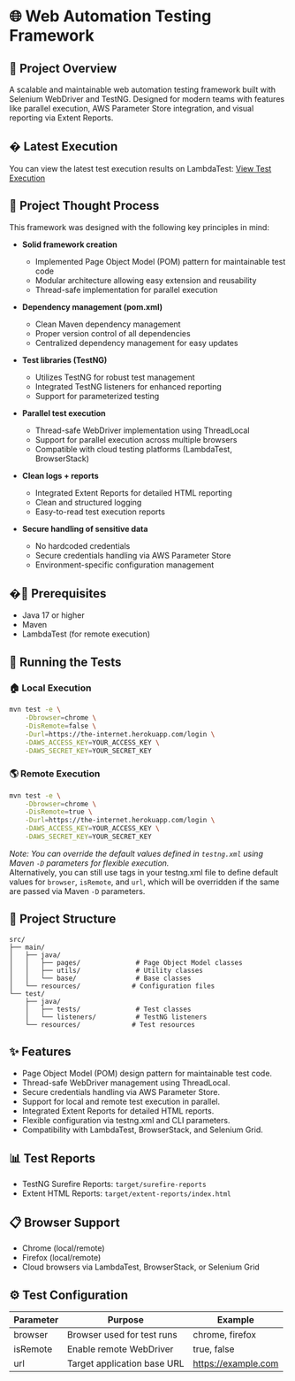 # 🌐 Web Automation Testing Framework

## 🚀 Project Overview
A scalable and maintainable web automation testing framework built with Selenium WebDriver and TestNG. Designed for modern teams with features like parallel execution, AWS Parameter Store integration, and visual reporting via Extent Reports.

## � Latest Execution
You can view the latest test execution results on LambdaTest:
[View Test Execution](https://automation.lambdatest.com/share?shareId=M5CVWIPAYGPXKFPJGTDP43A8OB5HI73DJLV0OY2ZT4JY2TUTD01PU8HWEH43098R&isThemeEnabled=true&themeVersion=v2)

## 🤔 Project Thought Process
This framework was designed with the following key principles in mind:

- **Solid framework creation**
  - Implemented Page Object Model (POM) pattern for maintainable test code
  - Modular architecture allowing easy extension and reusability
  - Thread-safe implementation for parallel execution

- **Dependency management (pom.xml)**
  - Clean Maven dependency management
  - Proper version control of all dependencies
  - Centralized dependency management for easy updates

- **Test libraries (TestNG)**
  - Utilizes TestNG for robust test management
  - Integrated TestNG listeners for enhanced reporting
  - Support for parameterized testing

- **Parallel test execution**
  - Thread-safe WebDriver implementation using ThreadLocal
  - Support for parallel execution across multiple browsers
  - Compatible with cloud testing platforms (LambdaTest, BrowserStack)

- **Clean logs + reports**
  - Integrated Extent Reports for detailed HTML reporting
  - Clean and structured logging
  - Easy-to-read test execution reports

- **Secure handling of sensitive data**
  - No hardcoded credentials
  - Secure credentials handling via AWS Parameter Store
  - Environment-specific configuration management

## �🔧 Prerequisites
- Java 17 or higher
- Maven
- LambdaTest (for remote execution)

## 🏃 Running the Tests

### 🏠 Local Execution
```bash
mvn test -e \
    -Dbrowser=chrome \
    -DisRemote=false \
    -Durl=https://the-internet.herokuapp.com/login \
    -DAWS_ACCESS_KEY=YOUR_ACCESS_KEY \
    -DAWS_SECRET_KEY=YOUR_SECRET_KEY
```
### 🌎 Remote Execution
```bash
mvn test -e \
    -Dbrowser=chrome \
    -DisRemote=true \
    -Durl=https://the-internet.herokuapp.com/login \
    -DAWS_ACCESS_KEY=YOUR_ACCESS_KEY \
    -DAWS_SECRET_KEY=YOUR_SECRET_KEY
```

_Note: You can override the default values defined in `testng.xml` using Maven `-D` parameters for flexible execution._  
Alternatively, you can still use <parameter> tags in your testng.xml file to define default values for `browser`, `isRemote`, and `url`, which will be overridden if the same are passed via Maven `-D` parameters.

## 📁 Project Structure
```
src/
├── main/
│   ├── java/
│   │   ├── pages/              # Page Object Model classes
│   │   ├── utils/              # Utility classes
│   │   └── base/               # Base classes
│   └── resources/             # Configuration files
└── test/
    ├── java/
    │   ├── tests/              # Test classes
    │   └── listeners/          # TestNG listeners
    └── resources/             # Test resources
```

## ✨ Features
- Page Object Model (POM) design pattern for maintainable test code.
- Thread-safe WebDriver management using ThreadLocal.
- Secure credentials handling via AWS Parameter Store.
- Support for local and remote test execution in parallel.
- Integrated Extent Reports for detailed HTML reports.
- Flexible configuration via testng.xml and CLI parameters.
- Compatibility with LambdaTest, BrowserStack, and Selenium Grid.

## 📊 Test Reports
- TestNG Surefire Reports: `target/surefire-reports`
- Extent HTML Reports: `target/extent-reports/index.html`

## 📋 Browser Support
- Chrome (local/remote)
- Firefox (local/remote)
- Cloud browsers via LambdaTest, BrowserStack, or Selenium Grid

## ⚙️ Test Configuration

| Parameter   | Purpose                      | Example               |
|-------------|------------------------------|-----------------------|
| browser     | Browser used for test runs   | chrome, firefox       |
| isRemote    | Enable remote WebDriver      | true, false           |
| url         | Target application base URL  | https://example.com   |